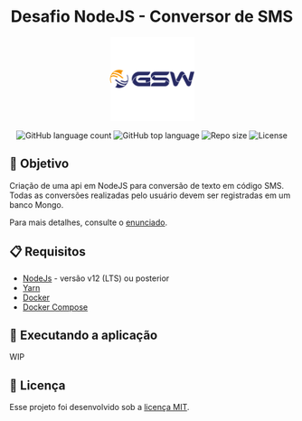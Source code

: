 <div align="center">
    <h1>Desafio NodeJS - Conversor de SMS</h1>
    <img alt="GSW Logo" src=".github/images/gsw-logo.png" />
</div>

<p align="center">
  <img alt="GitHub language count" src="https://img.shields.io/github/languages/count/mrocha98/desafio-node-gsw?style=plastic">

  <img alt="GitHub top language" src="https://img.shields.io/github/languages/top/mrocha98/desafio-node-gsw?style=plastic">

  <img alt="Repo size" src="https://img.shields.io/github/repo-size/mrocha98/desafio-node-gsw?style=plastic">

  <img alt="License" src="https://img.shields.io/github/license/mrocha98/desafio-node-gsw?style=plastic">
</p>

## 🎯 Objetivo

Criação de uma api em NodeJS para conversão de texto em código SMS. Todas as conversões realizadas pelo usuário devem ser registradas em um banco Mongo.

Para mais detalhes, consulte o [enunciado](avaliacao_estags.md).

## 📋 Requisitos

- [NodeJs](https://github.com/nvm-sh/nvm) - versão v12 (LTS) ou posterior
- [Yarn](https://yarnpkg.com/)
- [Docker](https://docs.docker.com/get-docker/)
- [Docker Compose](https://docs.docker.com/compose/install/)

## 🚀 Executando a aplicação

WIP

## 📝 Licença

Esse projeto foi desenvolvido sob a [licença MIT](https://github.com/mrocha98/desafio-node-gsw/blob/master/LICENSE).
